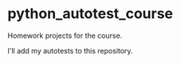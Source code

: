 # python_autotest_course

Homework projects for the course.

I'll add my autotests to this repository.
